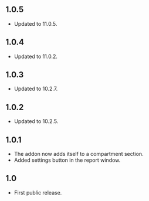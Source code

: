 ## 1.0.5
- Updated to 11.0.5.

## 1.0.4
- Updated to 11.0.2.

## 1.0.3
- Updated to 10.2.7.

## 1.0.2
- Updated to 10.2.5.

## 1.0.1
- The addon now adds itself to a compartment section.
- Added settings button in the report window.

## 1.0
- First public release.